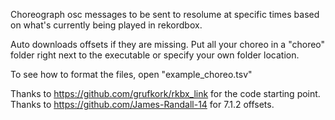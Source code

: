 Choreograph osc messages to be sent to resolume at specific times based on what's currently being played in rekordbox. 

Auto downloads offsets if they are missing. 
Put all your choreo in a "choreo" folder right next to the executable or specify your own folder location. 

To see how to format the files, open "example_choreo.tsv"

Thanks to https://github.com/grufkork/rkbx_link for the code starting point.
Thanks to https://github.com/James-Randall-14 for 7.1.2 offsets.
